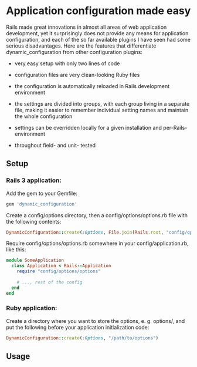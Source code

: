 # Application configuration made easy

Rails made great innovations in almost all areas of web application
development, yet it surprisingly does not provide any means for
application configuration, and each of the so far available plugins I
have seen had some serious disadvantages. Here are the features that
differentiate dynamic_configuration from other configuration plugins:

 * very easy setup with only two lines of code

 * configuration files are very clean-looking Ruby files

 * the configuration is automatically reloaded in Rails development environment

 * the settings are divided into groups, with each group living in a
   separate file, making it easier to remember individual setting
   names and maintain the whole configuration

 * settings can be overridden locally for a given installation and
   per-Rails-environment

 * throughout field- and unit- tested

## Setup

### Rails 3 application:

Add the gem to your Gemfile:

```ruby
gem 'dynamic_configuration'
```

Create a config/options directory, then a config/options/options.rb
file with the following contents:

```ruby
DynamicConfiguration::create(:Options, File.join(Rails.root, "config/options"))
```

Require config/options/options.rb somewhere in your
config/application.rb, like this:

```ruby
module SomeApplication
  class Application < Rails::Application
    require "config/options/options"
        
    # ..., rest of the config
  end
end
```

### Ruby application:

Create a directory where you want to store the options, e. g.
options/, and put the following before your application initialization
code:

```ruby
DynamicConfiguration::create(:Options, "/path/to/options")
```

## Usage
